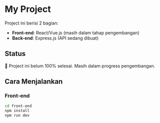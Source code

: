 # My Project

Project ini berisi 2 bagian:
- **Front-end**: React/Vue.js (masih dalam tahap pengembangan)
- **Back-end**: Express.js (API sedang dibuat)

## Status
🚧 Project ini belum 100% selesai. Masih dalam progress pengembangan.

## Cara Menjalankan
### Front-end
```bash
cd front-end
npm install
npm run dev
